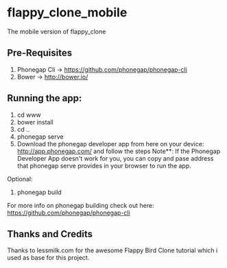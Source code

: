 # flappy_clone_mobile
The mobile version of flappy_clone

## Pre-Requisites

1. Phonegap Cli -> https://github.com/phonegap/phonegap-cli
2. Bower -> http://bower.io/

## Running the app:

1. cd www
2. bower install
3. cd ..
4. phonegap serve
5. Download the phonegap developer app from here on your device: http://app.phonegap.com/ and follow the steps
Note**: If the Phonegap Developer App doesn't work for you, you can copy and pase address that phonegap serve provides in your browser to run the app.

Optional:

1. phonegap build <platform>

For more info on phonegap building check out here: https://github.com/phonegap/phonegap-cli

## Thanks and Credits

Thanks to lessmilk.com for the awesome Flappy Bird Clone tutorial which i used as base for this project.
